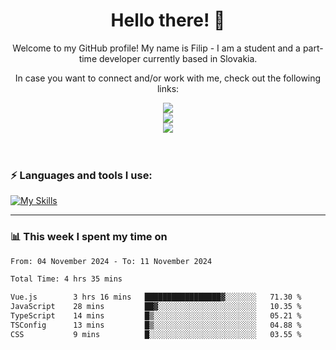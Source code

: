 <h1 align="center">  Hello there! 👋</h1>

<p align="center">Welcome to my GitHub profile! My name is Filip - I am a student and a part-time developer currently based in Slovakia.</p>
<p align="center">In case you want to connect and/or work with me, check out the following links: </p>
<div align="center">
<a href="https://www.linkedin.com/in/filip-sipos-7566b5309/">
  <img src="https://img.shields.io/badge/LinkedIn-0077B5?style=for-the-badge&logo=linkedin&logoColor=white"></img>
</a>
</br>
<a href="https://filipsipos.netlify.app">
  <img src="https://img.shields.io/badge/website-000000?style=for-the-badge&logo=About.me&logoColor=white"></img>
</a>
</br>
<a href="mailto:filip.sipos@student.leaf.academy">
  <img src="https://img.shields.io/badge/Gmail-D14836?style=for-the-badge&logo=gmail&logoColor=white"></img>
</a>
</div>

</br>
</br>

### ⚡ Languages and tools I use:

[![My Skills](https://skillicons.dev/icons?i=html,css,tailwind,js,ts,vue,react,nodejs,firebase,azure,git,postman,figma&theme=dark)](https://skillicons.dev)

---

### 📊 This week I spent my time on</h3>

<!--START_SECTION:waka-->

```txt
From: 04 November 2024 - To: 11 November 2024

Total Time: 4 hrs 35 mins

Vue.js        3 hrs 16 mins   █████████████████▓░░░░░░░   71.30 %
JavaScript    28 mins         ██▓░░░░░░░░░░░░░░░░░░░░░░   10.35 %
TypeScript    14 mins         █▒░░░░░░░░░░░░░░░░░░░░░░░   05.21 %
TSConfig      13 mins         █▒░░░░░░░░░░░░░░░░░░░░░░░   04.88 %
CSS           9 mins          █░░░░░░░░░░░░░░░░░░░░░░░░   03.55 %
```

<!--END_SECTION:waka-->
